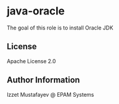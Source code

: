 java-oracle
=========

The goal of this role is to install Oracle JDK


License
-------

Apache License 2.0

Author Information
------------------

Izzet Mustafayev @ EPAM Systems

